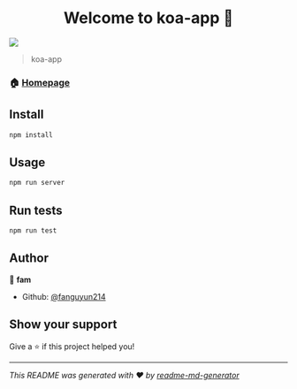 <h1 align="center">Welcome to koa-app 👋</h1>
<p>
  <img src="https://img.shields.io/badge/version-1.0.0-blue.svg?cacheSeconds=2592000" />
</p>

> koa-app

### 🏠 [Homepage](fanguyun214)

## Install

```sh
npm install
```

## Usage

```sh
npm run server
```

## Run tests

```sh
npm run test
```

## Author

👤 **fam**

* Github: [@fanguyun214](https://github.com/fanguyun214)

## Show your support

Give a ⭐️ if this project helped you!

***
_This README was generated with ❤️ by [readme-md-generator](https://github.com/kefranabg/readme-md-generator)_